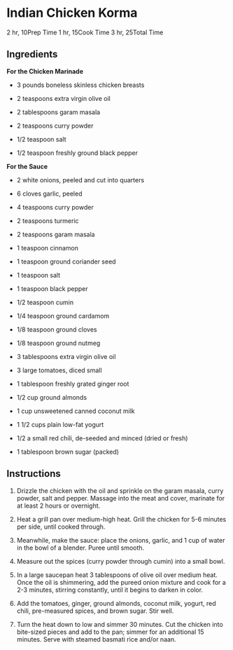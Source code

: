 Indian Chicken Korma
====================

2 hr, 10Prep Time 1 hr, 15Cook Time 3 hr, 25Total Time

Ingredients
-----------

**For the Chicken Marinade**

-   3 pounds boneless skinless chicken breasts

-   2 teaspoons extra virgin olive oil

-   2 tablespoons garam masala

-   2 teaspoons curry powder

-   1/2 teaspoon salt

-   1/2 teaspoon freshly ground black pepper

**For the Sauce**

-   2 white onions, peeled and cut into quarters

-   6 cloves garlic, peeled

-   4 teaspoons curry powder

-   2 teaspoons turmeric

-   2 teaspoons garam masala

-   1 teaspoon cinnamon

-   1 teaspoon ground coriander seed

-   1 teaspoon salt

-   1 teaspoon black pepper

-   1/2 teaspoon cumin

-   1/4 teaspoon ground cardamom

-   1/8 teaspoon ground cloves

-   1/8 teaspoon ground nutmeg

-   3 tablespoons extra virgin olive oil

-   3 large tomatoes, diced small

-   1 tablespoon freshly grated ginger root

-   1/2 cup ground almonds

-   1 cup unsweetened canned coconut milk

-   1 1/2 cups plain low-fat yogurt

-   1/2 a small red chili, de-seeded and minced (dried or fresh)

-   1 tablespoon brown sugar (packed)

Instructions
------------

1.  Drizzle the chicken with the oil and sprinkle on the garam masala,
    curry powder, salt and pepper. Massage into the meat and cover,
    marinate for at least 2 hours or overnight.

2.  Heat a grill pan over medium-high heat. Grill the chicken for 5-6
    minutes per side, until cooked through.

3.  Meanwhile, make the sauce: place the onions, garlic, and 1 cup of
    water in the bowl of a blender. Puree until smooth.

4.  Measure out the spices (curry powder through cumin) into a small
    bowl.

5.  In a large saucepan heat 3 tablespoons of olive oil over medium
    heat. Once the oil is shimmering, add the pureed onion mixture and
    cook for a 2-3 minutes, stirring constantly, until it begins to
    darken in color.

6.  Add the tomatoes, ginger, ground almonds, coconut milk, yogurt, red
    chili, pre-measured spices, and brown sugar. Stir well.

7.  Turn the heat down to low and simmer 30 minutes. Cut the chicken
    into bite-sized pieces and add to the pan; simmer for an additional
    15 minutes. Serve with steamed basmati rice and/or naan.
